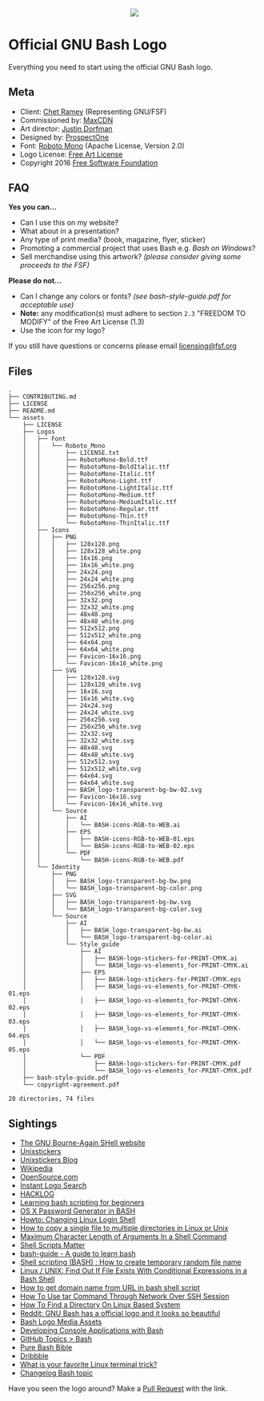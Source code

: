 <h3 align="center">
<img src="https://cdn.rawgit.com/odb/official-bash-logo/master/assets/Logos/Identity/PNG/BASH_logo-transparent-bg-color.png">
</h3>

# Official GNU Bash Logo
Everything you need to start using the official GNU Bash logo.

## Meta
* Client: [Chet Ramey](http://tiswww.case.edu/php/chet/) (Representing GNU/FSF)
* Commissioned by: [MaxCDN](https://www.maxcdn.com)
* Art director: [Justin Dorfman](https://github.com/jdorfman)
* Designed by: [ProspectOne](https://prospectone.io)
* Font: [Roboto Mono](https://github.com/google/roboto/) (Apache License, Version 2.0)
* Logo License: [Free Art License](http://artlibre.org/licence/lal/en/)
* Copyright 2016 [Free Software Foundation](https://www.fsf.org/)

## FAQ
**Yes you can...**
* Can I use this on my website?
* What about in a presentation?
* Any type of print media? (book, magazine, flyer, sticker)
* Promoting a commercial project that uses Bash e.g. _Bash on Windows_?
* Sell merchandise using this artwork? _(please consider giving some proceeds to the FSF)_

**Please do not...**
* Can I change any colors or fonts? _(see bash-style-guide.pdf for acceptable use)_
 * **Note:** any modification(s) must adhere to section `2.3` "FREEDOM TO MODIFY" of the Free Art License (1.3)
* Use the icon for my logo?

If you still have questions or concerns please email [licensing@fsf.org](http://www.fsf.org/about/contact/email)

## Files
```
.
├── CONTRIBUTING.md
├── LICENSE
├── README.md
└── assets
    ├── LICENSE
    ├── Logos
    │   ├── Font
    │   │   └── Roboto_Mono
    │   │       ├── LICENSE.txt
    │   │       ├── RobotoMono-Bold.ttf
    │   │       ├── RobotoMono-BoldItalic.ttf
    │   │       ├── RobotoMono-Italic.ttf
    │   │       ├── RobotoMono-Light.ttf
    │   │       ├── RobotoMono-LightItalic.ttf
    │   │       ├── RobotoMono-Medium.ttf
    │   │       ├── RobotoMono-MediumItalic.ttf
    │   │       ├── RobotoMono-Regular.ttf
    │   │       ├── RobotoMono-Thin.ttf
    │   │       └── RobotoMono-ThinItalic.ttf
    │   ├── Icons
    │   │   ├── PNG
    │   │   │   ├── 128x128.png
    │   │   │   ├── 128x128_white.png
    │   │   │   ├── 16x16.png
    │   │   │   ├── 16x16_white.png
    │   │   │   ├── 24x24.png
    │   │   │   ├── 24x24_white.png
    │   │   │   ├── 256x256.png
    │   │   │   ├── 256x256_white.png
    │   │   │   ├── 32x32.png
    │   │   │   ├── 32x32_white.png
    │   │   │   ├── 48x48.png
    │   │   │   ├── 48x48_white.png
    │   │   │   ├── 512x512.png
    │   │   │   ├── 512x512_white.png
    │   │   │   ├── 64x64.png
    │   │   │   ├── 64x64_white.png
    │   │   │   ├── Favicon-16x16.png
    │   │   │   └── Favicon-16x16_white.png
    │   │   ├── SVG
    │   │   │   ├── 128x128.svg
    │   │   │   ├── 128x128_white.svg
    │   │   │   ├── 16x16.svg
    │   │   │   ├── 16x16_white.svg
    │   │   │   ├── 24x24.svg
    │   │   │   ├── 24x24_white.svg
    │   │   │   ├── 256x256.svg
    │   │   │   ├── 256x256_white.svg
    │   │   │   ├── 32x32.svg
    │   │   │   ├── 32x32_white.svg
    │   │   │   ├── 48x48.svg
    │   │   │   ├── 48x48_white.svg
    │   │   │   ├── 512x512.svg
    │   │   │   ├── 512x512_white.svg
    │   │   │   ├── 64x64.svg
    │   │   │   ├── 64x64_white.svg
    │   │   │   ├── BASH_logo-transparent-bg-bw-02.svg
    │   │   │   ├── Favicon-16x16.svg
    │   │   │   └── Favicon-16x16_white.svg
    │   │   └── Source
    │   │       ├── AI
    │   │       │   └── BASH-icons-RGB-to-WEB.ai
    │   │       ├── EPS
    │   │       │   ├── BASH-icons-RGB-to-WEB-01.eps
    │   │       │   └── BASH-icons-RGB-to-WEB-02.eps
    │   │       └── PDF
    │   │           └── BASH-icons-RGB-to-WEB.pdf
    │   └── Identity
    │       ├── PNG
    │       │   ├── BASH_logo-transparent-bg-bw.png
    │       │   └── BASH_logo-transparent-bg-color.png
    │       ├── SVG
    │       │   ├── BASH_logo-transparent-bg-bw.svg
    │       │   └── BASH_logo-transparent-bg-color.svg
    │       └── Source
    │           ├── AI
    │           │   ├── BASH_logo-transparent-bg-bw.ai
    │           │   └── BASH_logo-transparent-bg-color.ai
    │           └── Style_guide
    │               ├── AI
    │               │   ├── BASH-logo-stickers-for-PRINT-CMYK.ai
    │               │   └── BASH_logo-vs-elements_for-PRINT-CMYK.ai
    │               ├── EPS
    │               │   ├── BASH-logo-stickers-for-PRINT-CMYK.eps
    │               │   ├── BASH_logo-vs-elements_for-PRINT-CMYK-01.eps
    │               │   ├── BASH_logo-vs-elements_for-PRINT-CMYK-02.eps
    │               │   ├── BASH_logo-vs-elements_for-PRINT-CMYK-03.eps
    │               │   ├── BASH_logo-vs-elements_for-PRINT-CMYK-04.eps
    │               │   └── BASH_logo-vs-elements_for-PRINT-CMYK-05.eps
    │               └── PDF
    │                   ├── BASH-logo-stickers-for-PRINT-CMYK.pdf
    │                   └── BASH_logo-vs-elements_for-PRINT-CMYK.pdf
    ├── bash-style-guide.pdf
    └── copyright-agreement.pdf

20 directories, 74 files
```

## Sightings
* [The GNU Bourne-Again SHell website](https://tiswww.case.edu/php/chet/bash/bashtop.html)
* [Unixstickers](http://www.unixstickers.com/tag/bash)
* [Unixstickers Blog](http://www.unixstickers.com/blog/new-home-for-bash-stickers-justin-dorfman-guest-post)
* [Wikipedia](https://en.m.wikipedia.org/wiki/Bash_(Unix_shell))
* [OpenSource.com](https://opensource.com/article/16/12/bash-logo-community)
* [Instant Logo Search](http://instantlogosearch.com/?q=bash)
* [HACKLOG](https://hacklog.mu/how-to-get-a-gnu-bash-sticker/)
* [Learning bash scripting for beginners](https://www.cyberciti.biz/open-source/learning-bash-scripting-for-beginners/)
* [OS X Password Generator in BASH](https://medium.com/@jdorfman/osx-password-generator-in-bash-48687892c4f3#.31hsjpeac)
* [Howto: Changing Linux Login Shell](https://www.cyberciti.biz/faq/howto-change-linux-unix-freebsd-login-shell/)
* [How to copy a single file to multiple directories in Linux or Unix](https://www.cyberciti.biz/faq/linux-unix-copy-a-file-to-multiple-directories-using-cp-command/)
* [Maximum Character Length of Arguments In a Shell Command](https://www.cyberciti.biz/faq/linux-unix-arg_max-maximum-length-of-arguments/)
* [Shell Scripts Matter](https://dev.to/thiht/shell-scripts-matter)
* [bash-guide - A guide to learn bash](https://github.com/Idnan/bash-guide)
* [Shell scripting (BASH) : How to create temporary random file name](https://www.cyberciti.biz/tips/shell-scripting-bash-how-to-create-temporary-random-file-name.html)
* [Linux / UNIX: Find Out If File Exists With Conditional Expressions in a Bash Shell](https://www.cyberciti.biz/tips/find-out-if-file-exists-with-conditional-expressions.html)
* [How to get domain name from URL in bash shell script](https://www.cyberciti.biz/faq/get-extract-domain-name-from-url-in-linux-unix-bash/)
* [How To Use tar Command Through Network Over SSH Session](https://www.cyberciti.biz/faq/howto-use-tar-command-through-network-over-ssh-session/)
* [How To Find a Directory On Linux Based System](https://www.cyberciti.biz/faq/howto-find-a-directory-linux-command/)
* [Reddit: GNU Bash has a official logo and it looks so beautiful](https://www.reddit.com/r/linux/comments/7dupyf/just_found_out_that_gnu_bash_has_a_official_logo/)
* [Bash Logo Media Assets](https://bashlogo.com/)
* [Developing Console Applications with Bash](https://www.linuxjournal.com/content/developing-console-applications-bash)
* [GitHub Topics > Bash](https://github.com/topics/bash)
* [Pure Bash Bible](https://github.com/dylanaraps/pure-bash-bible)
* [Dribbble](https://dribbble.com/shots/4040291-Bash-Logo)
* [What is your favorite Linux terminal trick?](https://opensource.com/article/18/8/terminal-trick)
* [Changelog Bash topic](https://changelog.com/topic/bash)

Have you seen the logo around? Make a [Pull Request](https://github.com/odb/official-bash-logo/pulls) with the link.
